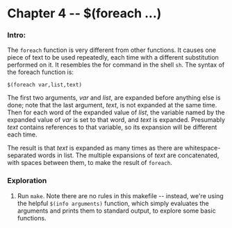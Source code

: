 # Chapter 4 -- $(foreach ...)

### Intro:

The `foreach` function is very different from other functions. It causes one piece of text to be used repeatedly, each time with a different substitution performed on it. It resembles the for command in the shell `sh`. The syntax of the foreach function is:

`$(foreach var,list,text)`

The first two arguments, *var* and *list*, are expanded before anything else is done; note that the last argument, *text*, is not expanded at the same time. Then for each word of the expanded value of *list*, the variable named by the expanded value of *var* is set to that word, and *text* is expanded. Presumably *text* contains references to that variable, so its expansion will be different each time.

The result is that *text* is expanded as many times as there are whitespace-separated words in list. The multiple expansions of *text* are concatenated, with spaces between them, to make the result of `foreach`.


### Exploration 

1. Run `make`. Note there are no rules in this makefile -- instead, we're using the helpful `$(info arguments)` function, which simply evaluates the arguments and prints them to standard output, to explore some basic functions.

